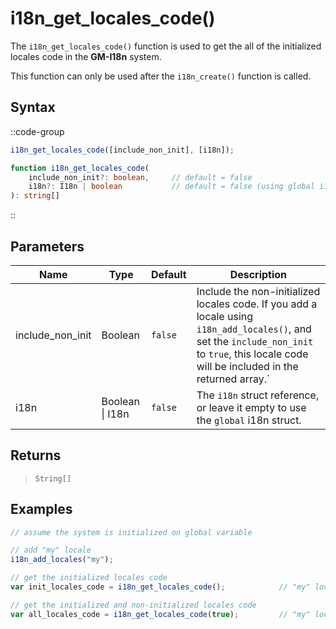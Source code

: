 # i18n_get_locales_code()

The `i18n_get_locales_code()` function is used to get the all of the initialized locales code in the **GM-I18n** system.

This function can only be used after the `i18n_create()` function is called.

## Syntax

::code-group
```js [Usage]
i18n_get_locales_code([include_non_init], [i18n]);
```

```ts [Signature]
function i18n_get_locales_code(
    include_non_init?: boolean,     // default = false
    i18n?: I18n | boolean           // default = false (using global i18n struct)
): string[]
```
::

## Parameters

| Name        | Type              | Default      | Description |
|-------------|-------------------|--------------|-------------|
| include_non_init | Boolean      | `false`      | Include the non-initialized locales code. If you add a locale using `i18n_add_locales()`, and set the `include_non_init` to `true`, this locale code will be included in the returned array.` |
| i18n        | Boolean \| I18n   | `false`      | The `i18n` struct reference, or leave it empty to use the `global` i18n struct. |

## Returns

> `String[]`

## Examples

```js [Create Event]
// assume the system is initialized on global variable

// add "my" locale
i18n_add_locales("my");

// get the initialized locales code
var init_locales_code = i18n_get_locales_code();            // "my" locale will not be included

// get the initialized and non-initialized locales code
var all_locales_code = i18n_get_locales_code(true);         // "my" locale will be included
```
